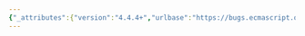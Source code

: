 ```yaml
---
{"_attributes":{"version":"4.4.4+","urlbase":"https://bugs.ecmascript.org/","maintainer":"dherman@mozilla.com"},"bug":{"bug_id":1234,"creation_ts":"2013-01-29 17:43:00 -0800","short_desc":"8.2.5.4: \"Get\" -> \"Set\"","delta_ts":"2013-03-08 14:44:32 -0800","product":"Draft for 6th Edition","component":"editorial issue","version":"Rev 13: December 21, 2012 Draft","rep_platform":"All","op_sys":"All","bug_status":"RESOLVED","resolution":"FIXED","priority":"Normal","bug_severity":"normal","everconfirmed":true,"reporter":{"uid":"jmdyck","name":"Michael Dyck"},"assigned_to":{"uid":"allen","name":"Allen Wirfs-Brock"},"long_desc":[{"commentid":3165,"comment_count":0,"who":{"uid":"jmdyck","name":"Michael Dyck"},"bug_when":"2013-01-29 17:43:31 -0800","thetext":"In 8.2.5.4 \"FromPropertyDescriptor ( Desc )\",\nsteps 7 and 8 both start with:\n    If Desc has a [[Get]] field, then\n\nIn step 8, change \"Get\" to \"Set\", presumably."},{"commentid":3210,"comment_count":1,"who":{"uid":"allen","name":"Allen Wirfs-Brock"},"bug_when":"2013-02-25 09:08:44 -0800","thetext":"fixed in rev 14 editor's draft"},{"commentid":3390,"comment_count":2,"who":{"uid":"allen","name":"Allen Wirfs-Brock"},"bug_when":"2013-03-08 14:44:32 -0800","thetext":"in Rev 14 draft"}]}}
---
```

